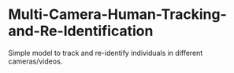 # Multi-Camera-Human-Tracking-and-Re-Identification
Simple model to track and re-identify individuals in different cameras/videos.
